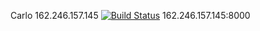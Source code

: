 Carlo
162.246.157.145
[![Build Status](https://travis-ci.com/cmput401-fall2018/web-app-ci-cd-with-travis-ci-olivaC.svg?branch=master)](https://travis-ci.com/cmput401-fall2018/web-app-ci-cd-with-travis-ci-olivaC)
162.246.157.145:8000
